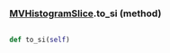 ### [MVHistogramSlice](MVHistogramSlice.md).to_si (method)


```py

def to_si(self)

```



        

